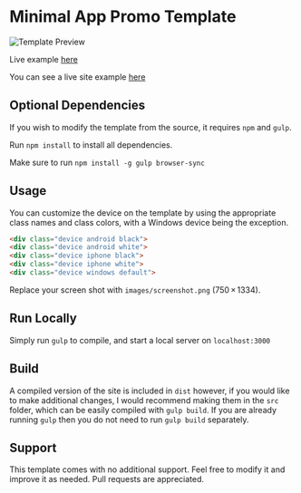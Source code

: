 # Minimal App Promo Template

![Template Preview](https://github.com/jchaike/minmalAppTemplate/raw/master/preview.gif "Template Preview")

Live example [here](https://jchaike.github.io/minmalAppPromoTemplate/dist/)

You can see a live site example [here](http://www.onemoresong.io)

## Optional Dependencies

If you wish to modify the template from the source, it requires `npm` and `gulp`.

Run `npm install` to install all dependencies.

Make sure to run `npm install -g gulp browser-sync`


## Usage

You can customize the device on the template by using the appropriate class names and class colors, with a Windows device being the exception.

```html
<div class="device android black">
<div class="device android white">
<div class="device iphone black">
<div class="device iphone white">
<div class="device windows default">
```

Replace your screen shot with `images/screenshot.png` (750 × 1334).


## Run Locally

Simply run `gulp` to compile, and start a local server on `localhost:3000`

## Build

A compiled version of the site is included in `dist` however, if you would like to make additional changes, I would recommend making them in the `src` folder, which can be easily compiled with `gulp build`. If you are already running `gulp` then you do not need to run `gulp build` separately.


## Support

This template comes with no additional support. Feel free to modify it and improve it as needed. Pull requests are appreciated.
